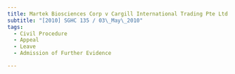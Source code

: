 ```yaml
---
title: Martek Biosciences Corp v Cargill International Trading Pte Ltd
subtitle: "[2010] SGHC 135 / 03\_May\_2010"
tags:
  - Civil Procedure
  - Appeal
  - Leave
  - Admission of Further Evidence

---
```


